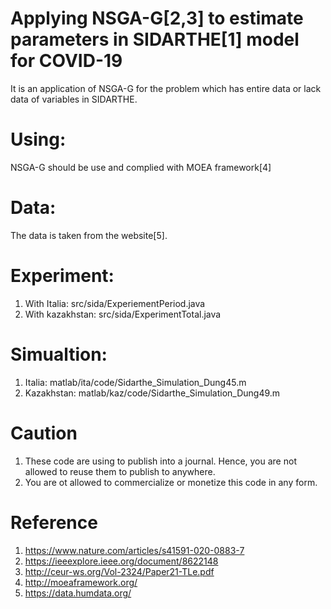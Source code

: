 # Applying NSGA-G[2,3] to estimate parameters in SIDARTHE[1] model for COVID-19
It is an application of NSGA-G for the problem which has entire data or lack data of variables in SIDARTHE.
# Using:
NSGA-G should be use and complied with MOEA framework[4]
# Data:
The data is taken from the website[5].
# Experiment:
1. With Italia: src/sida/ExperiementPeriod.java
2. With kazakhstan: src/sida/ExperimentTotal.java
# Simualtion: 
1. Italia: matlab/ita/code/Sidarthe_Simulation_Dung45.m
2. Kazakhstan: matlab/kaz/code/Sidarthe_Simulation_Dung49.m
# Caution
1. These code are using to publish into a journal. Hence, you are not allowed to reuse them to publish to anywhere.
2. You are ot allowed to commercialize or monetize this code in any form.
# Reference
1. https://www.nature.com/articles/s41591-020-0883-7
2. https://ieeexplore.ieee.org/document/8622148
3. http://ceur-ws.org/Vol-2324/Paper21-TLe.pdf
4. http://moeaframework.org/
5. https://data.humdata.org/
